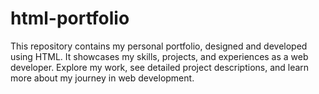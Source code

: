 # html-portfolio
This repository contains my personal portfolio, designed and developed using HTML. It showcases my skills, projects, and experiences as a web developer. Explore my work, see detailed project descriptions, and learn more about my journey in web development. 
